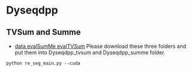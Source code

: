 # Dyseqdpp
## TVSum and Summe

* [data evalSumMe evalTVSum](https://1drv.ms/f/s!AlXveXe2-CcAhdMCTiTX8tpZGr1h5g)
Please download these three folders and put them into Dyseqdpp_tvsum and Dyseqdpp_summe folder.
```
python re_seg_main.py --cuda
```
